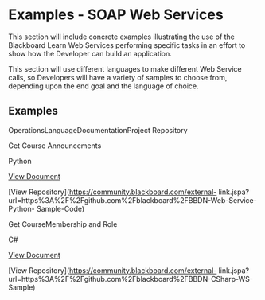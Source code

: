 # Examples - SOAP Web Services
This section will include concrete examples illustrating the use of the
Blackboard Learn Web Services performing specific tasks in an effort to show
how the Developer can build an application.

This section will use different languages to make different Web Service calls,
so Developers will have a variety of samples to choose from, depending upon
the end goal and the language of choice.

## Examples

OperationsLanguageDocumentationProject Repository

Get Course Announcements

Python

[View Document](https://community.blackboard.com/docs/DOC-1141)

[View Repository](https://community.blackboard.com/external-
link.jspa?url=https%3A%2F%2Fgithub.com%2Fblackboard%2FBBDN-Web-Service-Python-
Sample-Code)

Get CourseMembership and Role

C#

[View Document](https://community.blackboard.com/docs/DOC-1142)

[View Repository](https://community.blackboard.com/external-
link.jspa?url=https%3A%2F%2Fgithub.com%2Fblackboard%2FBBDN-CSharp-WS-Sample)

